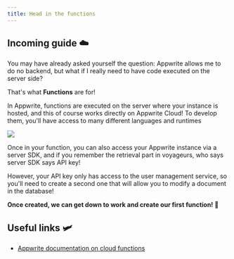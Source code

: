 ```yaml
---
title: Head in the functions
---
```


<Hero
title="Head in the functions! ☁️"
image="/assets/workshop/functions/clouds.jpeg"
description="After a long journey, we've finally arrived in the clouds! This is the domain of Functions. When all
Appwrite's services aren’t enough, and we need to react to what’s happening in our instance, these little snippets of
code will let us use the server!"
/>

## **Incoming guide** ☁️

You may have already asked yourself the question: Appwrite allows me to do no backend, but what if I really need to have
code executed on the server side?

That's what **Functions** are for!

In Appwrite, functions are executed on the server where your instance is hosted, and this of course works directly on
Appwrite Cloud! To develop them, you'll have access to many different languages and runtimes

<Image src="/assets/workshop/functions/runtime.png" imageAlt="List of Appwrite runtimes" ></Image>

Once in your function, you can also access your Appwrite instance via a server SDK, and if you remember the retrieval
part in voyageurs, who says server SDK says API key!

However, your API key only has access to the user management service, so you'll need to create a second one that will
allow you to modify a document in the database!

**Once created, we can get down to work and create our first function! 🔨**

## **Useful links** 🛩️

- [Appwrite documentation on cloud functions](https://appwrite.io/docs/products/functions)
